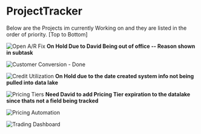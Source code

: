 # ProjectTracker
Below are the Projects im currently Working on and they are listed in the order of priority. [Top to Bottom]


![Open A/R Fix](https://github.com/users/Nick-McCubbin00/projects/3)  **On Hold Due to David Being out of office -- Reason shown in subtask**

![Customer Conversion](https://github.com/users/Nick-McCubbin00/projects/1) - Done

![Credit Utilization](https://github.com/users/Nick-McCubbin00/projects/4) **On Hold due to the date created system info not being pulled into data lake** 

![Pricing Tiers](https://github.com/users/Nick-McCubbin00/projects/2) **Need David to add Pricing Tier expiration to the datalake since thats not a field being tracked**

![Pricing Automation](https://github.com/users/Nick-McCubbin00/projects/5)

![Trading Dashboard](https://github.com/users/Nick-McCubbin00/projects/6)



